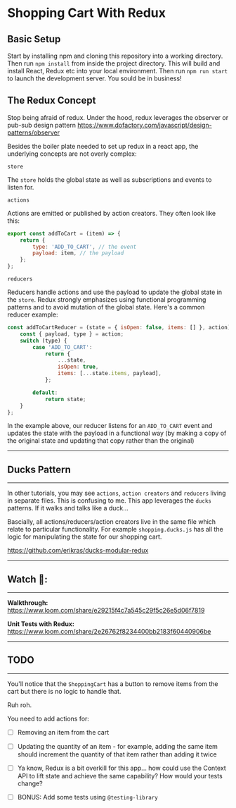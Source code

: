 # Shopping Cart With Redux

## Basic Setup

Start by installing npm and cloning this repository into a working directory.  Then run `npm install` from inside the project directory. This will build and install React, Redux etc into your local environment. Then run `npm run start` to launch the development server. You sould be in business!

## The Redux Concept

Stop being afraid of redux. Under the hood, redux leverages the observer or pub-sub design pattern https://www.dofactory.com/javascript/design-patterns/observer

Besides the boiler plate needed to set up redux in a react app, the underlying concepts are not overly complex:

`store`

The `store` holds the global state as well as subscriptions and events to listen for.

`actions`

Actions are emitted or published by action creators. They often look like this:

```js
export const addToCart = (item) => {
    return {
        type: 'ADD_TO_CART', // the event
        payload: item, // the payload
    };
};
```

`reducers`

Reducers handle actions and use the payload to update the global state in the `store`. Redux strongly emphasizes using functional programming patterns and to avoid mutation of the global state. Here's a common reducer example:

```js
const addToCartReducer = (state = { isOpen: false, items: [] }, action) => {
    const { payload, type } = action;
    switch (type) {
        case 'ADD_TO_CART':
            return {
                ...state,
                isOpen: true,
                items: [...state.items, payload],
            };

        default:
            return state;
    }
};
```

In the example above, our reducer listens for an `ADD_TO_CART` event and updates the state with the payload in a functional way (by making a copy of the original state and updating that copy rather than the original)

---

## Ducks Pattern

---

In other tutorials, you may see `actions`, `action creators` and `reducers` living in separate files. This is confusing to me. This app leverages the `ducks` patterns. If it walks and talks like a duck...

Bascially, all actions/reducers/action creators live in the same file which relate to particular functionality. For example `shopping.ducks.js` has all the logic for manipulating the state for our shopping cart.

https://github.com/erikras/ducks-modular-redux

---

## Watch 📼:

---

**Walkthrough:** https://www.loom.com/share/e29215f4c7a545c29f5c26e5d06f7819

**Unit Tests with Redux:** https://www.loom.com/share/2e26762f8234400bb2183f60440906be

---

## TODO

---

You'll notice that the `ShoppingCart` has a button to remove items from the cart but there is no logic to handle that.

Ruh roh.

You need to add actions for:

-   [ ] Removing an item from the cart

-   [ ] Updating the quantity of an item - for example, adding the same item should increment the quantity of that item rather than adding it twice

-   [ ] Ya know, Redux is a bit overkill for this app... how could use the Context API to lift state and achieve the same capability? How would your tests change?

-   [ ] BONUS: Add some tests using `@testing-library`
